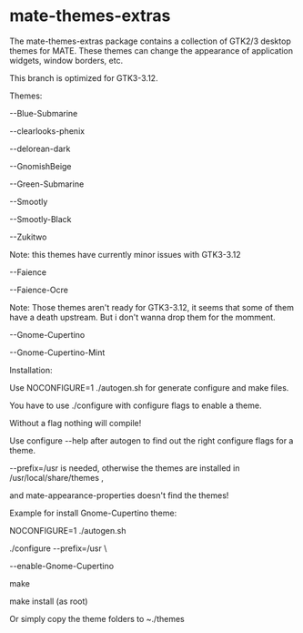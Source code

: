 mate-themes-extras
====================

The mate-themes-extras package contains a collection of GTK2/3 desktop themes for MATE. These themes can change the appearance of application widgets, window borders, etc.

This branch is optimized for GTK3-3.12.

Themes:

--Blue-Submarine

--clearlooks-phenix

--delorean-dark

--GnomishBeige

--Green-Submarine

--Smootly

--Smootly-Black

--Zukitwo

Note: this themes have currently minor issues with GTK3-3.12

--Faience

--Faience-Ocre

Note: Those themes aren't ready for GTK3-3.12, it seems that some of them have a death upstream.
But i don't wanna drop them for the momment.

--Gnome-Cupertino

--Gnome-Cupertino-Mint


Installation:

Use NOCONFIGURE=1 ./autogen.sh for generate configure and make files.

You have to use ./configure with configure flags to enable a theme.

Without a flag nothing will compile!

Use configure --help after autogen to find out the right configure flags for a theme.

--prefix=/usr is needed, otherwise the themes are installed in /usr/local/share/themes ,

and  mate-appearance-properties doesn't find the themes!


Example for install Gnome-Cupertino theme:

NOCONFIGURE=1 ./autogen.sh

./configure --prefix=/usr \

--enable-Gnome-Cupertino

make

make install (as root)


Or simply copy the theme folders to ~./themes
